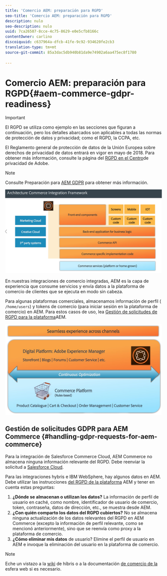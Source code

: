```yaml
---
title: 'Comercio AEM: preparación para RGPD'
seo-title: 'Comercio AEM: preparación para RGPD'
description: nulo
seo-description: nulo
uuid: 7ca26587-8cce-4c75-8629-e0e5cfb8166c
contentOwner: carlino
discoiquuid: c637964a-dfcb-41fe-9c92-934620fe2cb3
translation-type: tm+mt
source-git-commit: 85a3dac5db940b81da9e74902a6aa475ec8f1780

---
```



# Comercio AEM: preparación para RGPD{#aem-commerce-gdpr-readiness}

>[!IMPORTANT]
>
>El RGPD se utiliza como ejemplo en las secciones que figuran a continuación, pero los detalles abarcados son aplicables a todas las normas de protección de datos y privacidad; como el RGPD, la CCPA, etc.

El Reglamento general de protección de datos de la Unión Europea sobre derechos de privacidad de datos entrará en vigor en mayo de 2018. Para obtener más información, consulte la página del [RGPD en el Centro](https://www.adobe.com/privacy/general-data-protection-regulation.html)de privacidad de Adobe.

>[!NOTE]
>
>Consulte Preparación para [AEM GDPR](/help/managing/data-protection-and-privacy.md) para obtener más información.

![screen_shot_2018-03-22at111606](assets/screen_shot_2018-03-22at111606.jpg)

En nuestras integraciones de comercio integradas, AEM es la capa de experiencia que consume servicios y envía datos a la plataforma de comercio de clientes que se ejecuta en modo sin cabeza.

Para algunas plataformas comerciales, almacenamos información de perfil ( `/home/users`) y tokens de comercio (para iniciar sesión en la plataforma de comercio) en AEM. Para estos casos de uso, lea [Gestión de solicitudes de RGPD para la plataforma](/help/sites-administering/handling-gdpr-requests-for-aem-platform.md)AEM.

![screen_shot_2018-03-22at111621](assets/screen_shot_2018-03-22at111621.jpg)

## Gestión de solicitudes GDPR para AEM Commerce {#handling-gdpr-requests-for-aem-commerce}

Para la integración de Salesforce Commerce Cloud, AEM Commerce no almacena ninguna información relevante del RGPD. Debe reenviar la solicitud a [Salesforce Cloud](https://documentation.demandware.com/).

Para las integraciones hybris e IBM WebSphere, hay algunos datos en AEM. Debe utilizar las instrucciones [del RGPD de la plataforma](/help/sites-administering/handling-gdpr-requests-for-aem-platform.md) AEM y tener en cuenta estas preguntas:

1. **¿Dónde se almacenan o utilizan los datos?** La información de perfil de usuario en caché, como nombre, identificador de usuario de comercio, token, contraseña, datos de dirección, etc., se muestra desde AEM.
1. **¿Con quién comparto los datos del RGPD cubiertos?** No se almacena ninguna actualización de los datos relevantes del RGPD en AEM Commerce (excepto la información de perfil relevante, como se mencionó anteriormente), sino que se reenvía como proxy a la plataforma de comercio.
1. **¿Cómo eliminar mis datos** de usuario? Elimine el perfil de usuario en AEM e invoque la eliminación del usuario en la plataforma de comercio.

>[!NOTE]
>
>Eche un vistazo a la [wiki](https://wiki.hybris.com/) de híbris o a la documentación [de comercio de la](https://www-01.ibm.com/support/docview.wss?uid=swg27036450) esfera web si es necesario.

